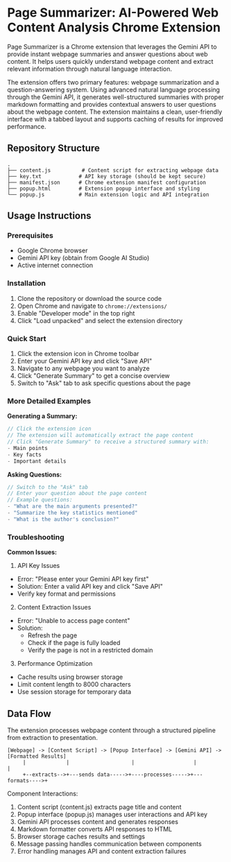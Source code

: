 # Page Summarizer: AI-Powered Web Content Analysis Chrome Extension

Page Summarizer is a Chrome extension that leverages the Gemini API to provide instant webpage summaries and answer questions about web content. It helps users quickly understand webpage content and extract relevant information through natural language interaction.

The extension offers two primary features: webpage summarization and a question-answering system. Using advanced natural language processing through the Gemini API, it generates well-structured summaries with proper markdown formatting and provides contextual answers to user questions about the webpage content. The extension maintains a clean, user-friendly interface with a tabbed layout and supports caching of results for improved performance.

## Repository Structure
```
.
├── content.js          # Content script for extracting webpage data
├── key.txt            # API key storage (should be kept secure)
├── manifest.json      # Chrome extension manifest configuration
├── popup.html         # Extension popup interface and styling
└── popup.js           # Main extension logic and API integration
```

## Usage Instructions
### Prerequisites
- Google Chrome browser
- Gemini API key (obtain from Google AI Studio)
- Active internet connection

### Installation
1. Clone the repository or download the source code
2. Open Chrome and navigate to `chrome://extensions/`
3. Enable "Developer mode" in the top right
4. Click "Load unpacked" and select the extension directory

### Quick Start
1. Click the extension icon in Chrome toolbar
2. Enter your Gemini API key and click "Save API"
3. Navigate to any webpage you want to analyze
4. Click "Generate Summary" to get a concise overview
5. Switch to "Ask" tab to ask specific questions about the page

### More Detailed Examples
**Generating a Summary:**
```javascript
// Click the extension icon
// The extension will automatically extract the page content
// Click "Generate Summary" to receive a structured summary with:
- Main points
- Key facts
- Important details
```

**Asking Questions:**
```javascript
// Switch to the "Ask" tab
// Enter your question about the page content
// Example questions:
- "What are the main arguments presented?"
- "Summarize the key statistics mentioned"
- "What is the author's conclusion?"
```

### Troubleshooting
**Common Issues:**

1. API Key Issues
- Error: "Please enter your Gemini API key first"
- Solution: Enter a valid API key and click "Save API"
- Verify key format and permissions

2. Content Extraction Issues
- Error: "Unable to access page content"
- Solution: 
  * Refresh the page
  * Check if the page is fully loaded
  * Verify the page is not in a restricted domain

3. Performance Optimization
- Cache results using browser storage
- Limit content length to 8000 characters
- Use session storage for temporary data

## Data Flow
The extension processes webpage content through a structured pipeline from extraction to presentation.

```ascii
[Webpage] -> [Content Script] -> [Popup Interface] -> [Gemini API] -> [Formatted Results]
     |             |                    |                   |               |
     +--extracts-->+---sends data----->+----processes----->+---formats---->+
```

Component Interactions:
1. Content script (content.js) extracts page title and content
2. Popup interface (popup.js) manages user interactions and API key
3. Gemini API processes content and generates responses
4. Markdown formatter converts API responses to HTML
5. Browser storage caches results and settings
6. Message passing handles communication between components
7. Error handling manages API and content extraction failures